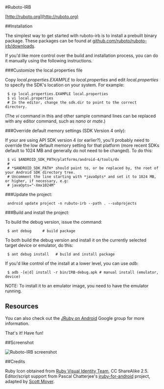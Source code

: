 #Ruboto-IRB

[http://ruboto.org](http://ruboto.org)

##Installation

The simplest way to get started with ruboto-irb is to install a prebuilt binary package.  These packages can be found at [github.com/ruboto/ruboto-irb/downloads](http://github.com/ruboto/ruboto-irb/downloads).

If you'd like more control over the build and installation process, you can do it manually using the following instructions.

###Customize the local.properties file

Copy *local.properties.EXAMPLE* to *local.properties* and edit *local.properties* to specify the SDK's location on your system.  For example:

     $ cp local.properties.EXAMPLE local.properties
     $ vi local.properties
     # In the editor, change the sdk.dir to point to the correct directory.

(The *vi* command in this and other sample command lines can be replaced with any editor command, such as *nano* or *mate*.)

###Override default memory settings (SDK Version 4 only):

  If your are using API SDK version 4 (or earlier?), you'll probably need to override the low default memory setting for that platform (more recent SDKs default to 1024 MB and generally do not need to be changed). To do this:

     $ vi $ANDROID_SDK_PATH/platforms/android-4/tools/dx
     #
     # *$ANDROID_SDK_PATH* should point to, or be replaced by, the root of your Android SDK directory tree. 
     # Uncomment the line starting with *javaOpts* and set it to 1024 MB, or higher, if necessary, e.g:
     # javaOpts="-Xmx1024M"

###Update the project:

     android update project -n rubuto-irb --path . --subprojects 

###Build and install the project:

  To build the debug version, issue the command:

     $ ant debug     # build package

  To both build the debug version and install it on the currently selected target device or emulator, do this:

     $ ant debug install   # build and install package

  If you'd like control of the install at a lower level, you can use *adb*:

     $ adb -[e|d] install -r bin/IRB-debug.apk # manual install (emulator, device)

NOTE: To install it to an emulator image, you need to have the emulator running. 

## Resources

You can also check out the [JRuby on Android](http://groups.google.com/group/ruboto) Google group for more information.

That's it! Have fun!

##Screenshot

![Ruboto-IRB screenshot](https://github.com/ruboto/ruboto-irb/raw/master/doc/ruboto-screenshot-landscape.png)

##Credits

Ruby Icon obtained from [Ruby Visual Identity Team](http://rubyidentity.org/), CC ShareAlike 2.5.
Editor/script support from Pascal Chatterjee's [jruby-for-android](http://code.google.com/p/jruby-for-android/) project, adapted by [Scott Moyer](http://github.com/rscottm/).
